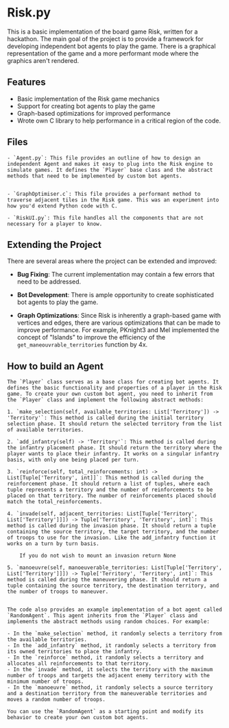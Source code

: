 # Risk.py

This is a basic implementation of the board game Risk, written for a hackathon. The main goal of the project is to provide a framework for developing independent bot agents to play the game. There is a graphical representation of the game and a more performant mode where the graphics aren't rendered.

## Features

- Basic implementation of the Risk game mechanics
- Support for creating bot agents to play the game
- Graph-based optimizations for improved performance
- Wrote own C library to help performance in a critical region of the code.


## Files

    - `Agent.py`: This file provides an outline of how to design an independent Agent and makes it easy to plug into the Risk engine to simulate games. It defines the `Player` base class and the abstract methods that need to be implemented by custom bot agents.
    

    - `GraphOptimiser.c`: This file provides a performant method to traverse adjacent tiles in the Risk game. This was an experiment into how you'd extend Python code with C.

    - `RiskUI.py`: This file handles all the components that are not necessary for a player to know.




## Extending the Project

There are several areas where the project can be extended and improved:

- **Bug Fixing**: The current implementation may contain a few errors that need to be addressed.

- **Bot Development**: There is ample opportunity to create sophisticated bot agents to play the game.

- **Graph Optimizations**: Since Risk is inherently a graph-based game with vertices and edges, there are various optimizations that can be made to improve performance. For example, PKnight3 and Mel implemented the concept of "Islands" to improve the efficiency of the `get_maneouvrable_territories` function by 4x.

## How to build an Agent
    The `Player` class serves as a base class for creating bot agents. It defines the basic functionality and properties of a player in the Risk game. To create your own custom bot agent, you need to inherit from the `Player` class and implement the following abstract methods:

    1. `make_selection(self, available_territories: List['Territory']) -> 'Territory'`: This method is called during the initial territory selection phase. It should return the selected territory from the list of available territories.

    2. `add_infantry(self) -> 'Territory'`: This method is called during the infantry placement phase. It should return the territory where the player wants to place their infantry. It works on a singular infantry basis, with only one being placed per turn.

    3. `reinforce(self, total_reinforcements: int) -> List[Tuple['Territory', int]]`: This method is called during the reinforcement phase. It should return a list of tuples, where each tuple represents a territory and the number of reinforcements to be placed on that territory. The number of reinforcements placed should match the total_reinforcements.

    4. `invade(self, adjacent_territories: List[Tuple['Territory', List['Territory']]]) -> Tuple['Territory', 'Territory', int]`: This method is called during the invasion phase. It should return a tuple containing the source territory, the target territory, and the number of troops to use for the invasion. Like the add_infantry function it works on a turn by turn basis.

        If you do not wish to mount an invasion return None

    5. `manoeuvre(self, manoeuverable_territories: List[Tuple['Territory', List['Territory']]]) -> Tuple['Territory', 'Territory', int]`: This method is called during the maneuvering phase. It should return a tuple containing the source territory, the destination territory, and the number of troops to maneuver.


    The code also provides an example implementation of a bot agent called `RandomAgent`. This agent inherits from the `Player` class and implements the abstract methods using random choices. For example:

    - In the `make_selection` method, it randomly selects a territory from the available territories.
    - In the `add_infantry` method, it randomly selects a territory from its owned territories to place the infantry.
    - In the `reinforce` method, it randomly selects a territory and allocates all reinforcements to that territory.
    - In the `invade` method, it selects the territory with the maximum number of troops and targets the adjacent enemy territory with the minimum number of troops.
    - In the `manoeuvre` method, it randomly selects a source territory and a destination territory from the maneuverable territories and moves a random number of troops.

    You can use the `RandomAgent` as a starting point and modify its behavior to create your own custom bot agents.



